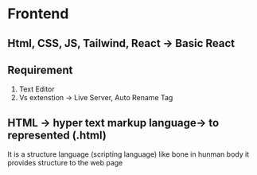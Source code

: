 <!-- @format -->

# Frontend

## Html, CSS, JS, Tailwind, React -> Basic React

## Requirement

1. Text Editor
2. Vs extenstion -> Live Server, Auto Rename Tag

## HTML -> hyper text markup language-> to represented (.html)

It is a structure language (scripting language)
like bone in hunman body it provides structure to the web page


